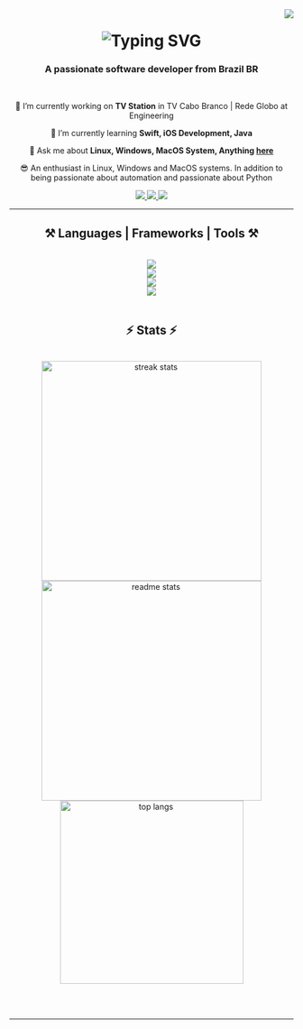 <img align="right" src="https://visitor-badge.laobi.icu/badge?page_id=davidroberrt.visitor-badge" />

<h1 align="center">
    <img src="http://readme-typing-svg.herokuapp.com?font=Righteous&weight=500&size=25&duration=3000&pause=1000&color=00FFAD&center=true&vCenter=true&random=false&width=500&height=70&lines=Hello+Developers+%E2%98%95%EF%B8%8F;and+Recruiters%E2%80%A6+%F0%9F%94%8E;I%E2%80%99m+DAVID+ROBERT!++%F0%9F%9A%80;I+have+you+are+looking+for!%F0%9F%92%A1;Contact+me!+%F0%9F%93%B2+%F0%9F%91%87%F0%9F%8F%BB" alt="Typing SVG" />
</h1>

<h3 align="center">A passionate software developer from Brazil BR</h3>

<br/>

<div align="center">
 
 🔭 I’m currently working on **TV Station** in TV Cabo Branco | Rede Globo at Engineering
 
 🌱 I’m currently learning **Swift, iOS Development, Java**

💬 Ask me about **Linux, Windows, MacOS System, Anything [here](https://github.com/davidroberrt/davidroberrt)**

😎 An enthusiast in Linux, Windows and MacOS systems. In addition to being passionate about automation and passionate about Python

 </div>
 
<div align="center"> 
  <a href="mailto:davidrobert.info@gmail.com">
    <img src="https://img.shields.io/badge/Gmail-blackstyle=for-the-badge&logo=gmail&logoColor=red" />
  </a>
  <a href="https://www.linkedin.com/in/davidrobertt" target="_blank">
    <img src="https://img.shields.io/badge/LinkedIn-black?style=for-the-badge&logo=linkedin&logoColor=white" target="_blank" />
  </a>
    <a href="https://www.instagram.com/davidrobertt" target="_blank">
    <img src="https://img.shields.io/badge/instagram-black?style=for-the-badge&logo=instagram&logoColor=pink" target="_blank" />
  </a>
</div>

 <hr/>
 
<h2 align="center">⚒️ Languages | Frameworks | Tools ⚒️</h2>
<br/>
<div align="center">
    <img src="https://skillicons.dev/icons?i=swift,apple,java,python,django,cpp,c,nodejs,ts,javascript,html,css,php,arduino,powershell" /><br>
    <img src="https://skillicons.dev/icons?i=github,git,gitlab,selenium,mysql,sqlite,firebase,figma,wordpress,bootstrap,autocad,qt,gtk,opencv" /><br>
    <img src="https://skillicons.dev/icons?i=docker,aws,gcp,windows,linux,arch,debian,ubuntu,mint,vercel,md" /><br>
    <img src="https://skillicons.dev/icons?i=vscode,atom,sublime,pycharm,eclipse,opencv,idea,phpstorm,visualstudio" />

</div>

<br/>

<h2 align="center">⚡ Stats ⚡</h2>
<br>
<div align=center>
  <img width=390 src="https://github-readme-streak-stats-salesp07.vercel.app?user=thla21&theme=dark&locale=pt_BR&date_format=j%20M%5B%20Y%5D&background=000000B6)" alt="streak stats"/>
  <img width=390 src="https://github-readme-stats.vercel.app/api?username=davidroberrt&count_private=true&show_icons=true&theme=react&rank_icon=github&border_radius=10" alt="readme stats" />
  <br/>
  <img width=325 align="center" src="https://github-readme-stats.vercel.app/api/top-langs/?username=davidroberrt&hide=HTML&langs_count=8&layout=compact&theme=react&border_radius=10&size_weight=0.5&count_weight=0.5&exclude_repo=github-readme-stats" alt="top langs" />
</div>

<br/><br/>

<hr/>

<br/>
